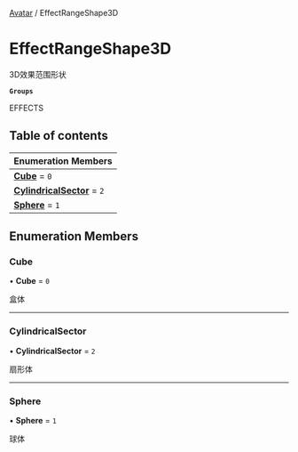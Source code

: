 [Avatar](../groups/Avatar.Avatar.md) / EffectRangeShape3D

# EffectRangeShape3D <Badge type="tip" text="Enumeration" /> <Score text="EffectRangeShape3D" />

3D效果范围形状

**`Groups`**

EFFECTS

## Table of contents

| Enumeration Members |
| :-----|
| **[Cube](Gameplay.EffectRangeShape3D.md#cube)** = ``0`` <br> |
| **[CylindricalSector](Gameplay.EffectRangeShape3D.md#cylindricalsector)** = ``2`` <br> |
| **[Sphere](Gameplay.EffectRangeShape3D.md#sphere)** = ``1`` <br> |

## Enumeration Members

### Cube <Score text="Cube" /> 

• **Cube** = ``0``

盒体

___

### CylindricalSector <Score text="CylindricalSector" /> 

• **CylindricalSector** = ``2``

扇形体

___

### Sphere <Score text="Sphere" /> 

• **Sphere** = ``1``

球体

